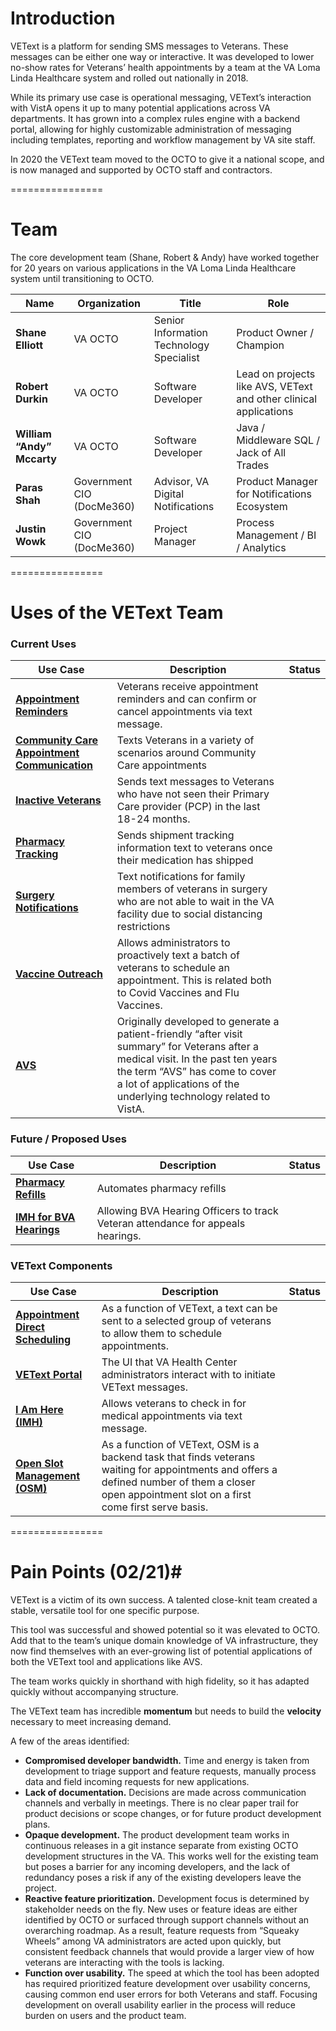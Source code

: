 # Introduction #

VEText is a platform for sending SMS messages to Veterans. These messages can be either one way or interactive. It was developed to lower no-show rates for Veterans’ health appointments by a team at the VA Loma Linda Healthcare system and rolled out nationally in 2018. 

While its primary use case is operational messaging, VEText’s interaction with VistA opens it up to many potential applications across VA departments. It has grown into a complex rules engine with a backend portal, allowing for highly customizable administration of messaging including templates, reporting and workflow management by VA site staff. 

In 2020 the VEText team moved to the OCTO to give it a national scope, and is now managed and supported by OCTO staff and contractors.


================

# Team #
The core development team (Shane, Robert & Andy) have worked together for 20 years on various applications in the VA Loma Linda Healthcare system until transitioning to OCTO. 

**Name** | **Organization** | **Title** | **Role**
---|---|---|---
**Shane Elliott** | VA OCTO | Senior Information Technology Specialist | Product Owner / Champion
**Robert Durkin** | VA OCTO | Software Developer | Lead on projects like AVS, VEText and other clinical applications
**William “Andy” Mccarty** | VA OCTO | Software Developer | Java / Middleware SQL / Jack of All Trades
**Paras Shah** | Government CIO (DocMe360) | Advisor, VA Digital Notifications | Product Manager for Notifications Ecosystem
**Justin Wowk** | Government CIO (DocMe360) | Project Manager | Process Management / BI / Analytics

================

# Uses of the VEText Team #


### Current Uses
|**Use Case**|**Description**|**Status**|
|--|--|--|
|[**Appointment Reminders**](https://app.zenhub.com/workspaces/vetext-team-6037e6489f650a000f9f08a9/issues/department-of-veterans-affairs/va.gov-team/20657)|Veterans receive appointment reminders and can confirm or cancel appointments via text message.|
|[**Community Care Appointment Communication**](https://app.zenhub.com/workspaces/vetext-team-6037e6489f650a000f9f08a9/issues/department-of-veterans-affairs/va.gov-team/20663)| Texts Veterans in a variety of scenarios around Community Care appointments
|[**Inactive Veterans**](https://app.zenhub.com/workspaces/vetext-team-6037e6489f650a000f9f08a9/issues/department-of-veterans-affairs/va.gov-team/21356)| Sends text messages to Veterans who have not seen their Primary Care provider (PCP) in the last 18-24 months.
|[**Pharmacy Tracking**](https://app.zenhub.com/workspaces/vetext-team-6037e6489f650a000f9f08a9/issues/department-of-veterans-affairs/va.gov-team/20661)|Sends shipment tracking information text to veterans once their medication has shipped
|[**Surgery Notifications**](https://app.zenhub.com/workspaces/vetext-team-6037e6489f650a000f9f08a9/issues/department-of-veterans-affairs/va.gov-team/20660)|Text notifications for family members of veterans in surgery who are not able to wait in the VA facility due to social distancing restrictions
|[**Vaccine Outreach**](https://app.zenhub.com/workspaces/vetext-team-6037e6489f650a000f9f08a9/issues/department-of-veterans-affairs/va.gov-team/20658)|Allows administrators to proactively text a batch of veterans to schedule an appointment. This is related both to Covid Vaccines and Flu Vaccines.
|[**AVS**](https://app.zenhub.com/workspaces/vetext-team-6037e6489f650a000f9f08a9/issues/department-of-veterans-affairs/va.gov-team/20668)| Originally developed to generate a patient-friendly “after visit summary” for Veterans after a medical visit. In the past ten years the term “AVS” has come to cover a lot of applications of the underlying technology related to VistA.

### Future / Proposed Uses
|**Use Case**|**Description**|**Status**|
|--|--|--|
|[**Pharmacy Refills**](https://app.zenhub.com/workspaces/vetext-team-6037e6489f650a000f9f08a9/issues/department-of-veterans-affairs/va.gov-team/20662)|Automates pharmacy refills
|[**IMH for BVA Hearings**](https://app.zenhub.com/workspaces/vetext-team-6037e6489f650a000f9f08a9/issues/department-of-veterans-affairs/va.gov-team/21407)| Allowing BVA Hearing Officers to track Veteran attendance for appeals hearings.

### VEText Components
|**Use Case**|**Description**|**Status**|
|--|--|--|
|[**Appointment Direct Scheduling**](https://app.zenhub.com/workspaces/vetext-team-6037e6489f650a000f9f08a9/issues/department-of-veterans-affairs/va.gov-team/21542)|As a function of VEText, a text can be sent to a selected group of veterans to allow them to schedule appointments. 
|[**VEText Portal**](https://app.zenhub.com/workspaces/vetext-team-6037e6489f650a000f9f08a9/issues/department-of-veterans-affairs/va.gov-team/20765)|The UI that VA Health Center administrators interact with to initiate VEText messages. 
|[**I Am Here (IMH)**](https://app.zenhub.com/workspaces/vetext-team-6037e6489f650a000f9f08a9/issues/department-of-veterans-affairs/va.gov-team/20664)| Allows veterans to check in for medical appointments via text message.
|[**Open Slot Management (OSM)**](https://app.zenhub.com/workspaces/vetext-team-6037e6489f650a000f9f08a9/issues/department-of-veterans-affairs/va.gov-team/20655)|  As a function of VEText, OSM is a backend task that finds veterans waiting for appointments and offers a defined number of them a closer open appointment slot on a first come first serve basis. |


================

# Pain Points (02/21)#

VEText is a victim of its own success. A talented close-knit team created a stable, versatile tool for one specific purpose. 

This tool was successful and showed potential so it was elevated to OCTO. Add that to the team’s unique domain knowledge of VA infrastructure, they now find themselves with an ever-growing list of potential applications of both the VEText tool and applications like AVS.

The team works quickly in shorthand with high fidelity, so it has adapted quickly without accompanying structure. 

The VEText team has incredible **momentum** but needs to build the **velocity** necessary to meet increasing demand.  

A few of the areas identified:

+ **Compromised developer bandwidth.** Time and energy is taken from development to triage support and feature requests, manually process data and field incoming requests for new applications.
+ **Lack of documentation.** Decisions are made across communication channels and verbally in meetings. There is no clear paper trail for product decisions or scope changes, or for future product development plans.
+ **Opaque development.** The product development team works in continuous releases in a git instance separate from existing OCTO development structures in the VA. This works well for the existing team but poses a barrier for any incoming developers, and the lack of redundancy poses a risk if any of the existing developers leave the project. 
+ **Reactive feature prioritization.** Development focus is determined by stakeholder needs on the fly. New uses or feature ideas are either identified by OCTO or surfaced through support channels without an overarching roadmap. As a result, feature requests from “Squeaky Wheels” among VA administrators are acted upon quickly, but consistent feedback channels that would provide a larger view of how veterans are interacting with the tools is lacking.
+ **Function over usability.** The speed at which the tool has been adopted has required prioritized feature development over usability concerns, causing common end user errors for both Veterans and staff. Focusing development on overall usability earlier in the process will reduce burden on users and the product team.
